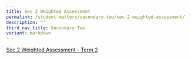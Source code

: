 ```yaml
---
title: Sec 2 Weighted Assessment
permalink: /student-matters/secondary-two/sec-2-weighted-assessment/
description: ""
third_nav_title: Secondary Two
variant: markdown
---
```

[Sec 2 Weighted Assessment - Term 2](https://docs.google.com/document/d/1fNbhVQ6mxBEtL_AGCPD3mUKi4WAAwTwxv0PJybhyNEU/edit?tab=t.0)